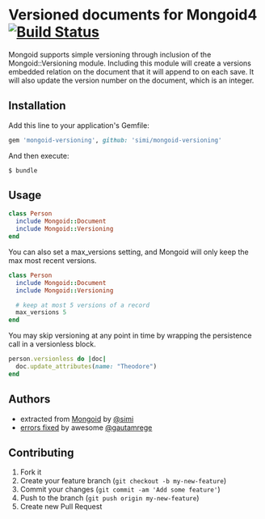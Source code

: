 # Versioned documents for Mongoid4[![Build Status](https://travis-ci.org/simi/mongoid-versioning.png?branch=master)](https://travis-ci.org/simi/mongoid-versioning)

Mongoid supports simple versioning through inclusion of the Mongoid::Versioning module. Including this module will create a versions embedded relation on the document that it will append to on each save. It will also update the version number on the document, which is an integer.

## Installation

Add this line to your application's Gemfile:

```ruby
gem 'mongoid-versioning', github: 'simi/mongoid-versioning'
```

And then execute:

    $ bundle

## Usage

```ruby
class Person
  include Mongoid::Document
  include Mongoid::Versioning
end
```

You can also set a max_versions setting, and Mongoid will only keep the max most recent versions.

```ruby
class Person
  include Mongoid::Document
  include Mongoid::Versioning

  # keep at most 5 versions of a record
  max_versions 5
end
```

You may skip versioning at any point in time by wrapping the persistence call in a versionless block.

```ruby
person.versionless do |doc|
  doc.update_attributes(name: "Theodore")
end
```

## Authors

* extracted from [Mongoid](github.com/mongoid/mongoid) by [@simi](https://github.com/simi)
* [errors fixed](https://github.com/simi/mongoid-versioning/pull/1) by awesome [@gautamrege](https://github.com/gautamrege)

## Contributing

1. Fork it
2. Create your feature branch (`git checkout -b my-new-feature`)
3. Commit your changes (`git commit -am 'Add some feature'`)
4. Push to the branch (`git push origin my-new-feature`)
5. Create new Pull Request
